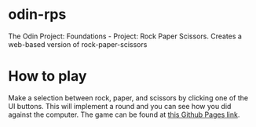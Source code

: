 # odin-rps
The Odin Project: Foundations - Project: Rock Paper Scissors. Creates a web-based version of rock-paper-scissors

# How to play
Make a selection between rock, paper, and scissors by clicking one of the UI buttons. This will implement a round and you can see how you did against the computer.
The game can be found at [this Github Pages link](https://kedricdaly.github.io/odin-rps/).
